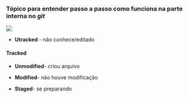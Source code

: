 ### Tópico para entender passo a passo como funciona na parte interna no *git*



![](C:\Users\sthev\OneDrive\Documentos\Lightshot\Screenshot_15.png)

* **Utracked** - não conhece/editado

####    Tracked

* **Unmodified**- criou arquivo

* **Modified**- não houve modificação

* **Staged**- se preparando

